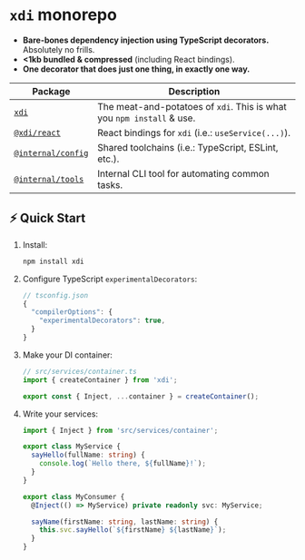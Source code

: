 # `xdi` monorepo

- **Bare-bones dependency injection using TypeScript decorators.** Absolutely no frills.
- **<1kb bundled & compressed** (including React bindings).
- **One decorator that does just one thing, in exactly one way.**

| Package                       | Description |
| ----------------------------- | ----------- |
| [`xdi`](./packages/xdi)       | The meat-and-potatoes of `xdi`. This is what you `npm install` & use. |
| [`@xdi/react`](./packages/@xdi/react) | React bindings for `xdi` (i.e.: `useService(...)`). |
| [`@internal/config`](./packages/@internal/config) | Shared toolchains (i.e.: TypeScript, ESLint, etc.). |
| [`@internal/tools`](./packages/@internal/tools) | Internal CLI tool for automating common tasks. |

## ⚡️ Quick Start

1. Install:

   ```zsh
   npm install xdi
   ```

2. Configure TypeScript `experimentalDecorators`:

   ```js
   // tsconfig.json
   {
     "compilerOptions": {
       "experimentalDecorators": true,
     }
   }
   ```

3. Make your DI container:

   ```ts
   // src/services/container.ts
   import { createContainer } from 'xdi';

   export const { Inject, ...container } = createContainer();
   ```

4. Write your services:

   ```ts
   import { Inject } from 'src/services/container';

   export class MyService {
     sayHello(fullName: string) {
       console.log(`Hello there, ${fullName}!`);
     }
   }

   export class MyConsumer {
     @Inject(() => MyService) private readonly svc: MyService;

     sayName(firstName: string, lastName: string) {
       this.svc.sayHello(`${firstName} ${lastName}`);
     }
   }
   ```
